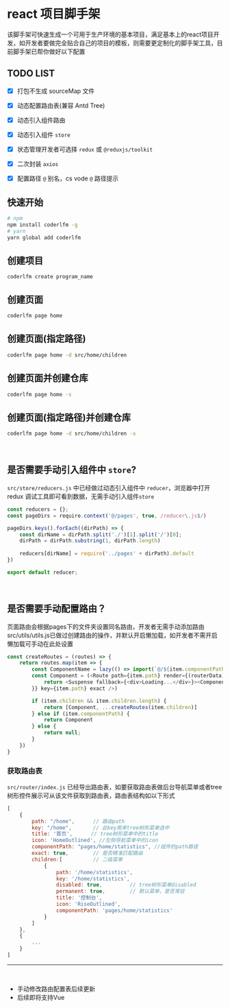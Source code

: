 # react 项目脚手架
该脚手架可快速生成一个可用于生产环境的基本项目，满足基本上的react项目开发，如开发者要做完全贴合自己的项目的模板，则需要更定制化的脚手架工具，目前脚手架已帮你做好以下配置

## TODO LIST

* [x] 打包不生成 sourceMap 文件
* [x] 动态配置路由表(兼容 Antd Tree)
* [x] 动态引入组件路由
* [x] 动态引入组件 `store`
* [x] 状态管理开发者可选择 `redux` 或 `@reduxjs/toolkit`
* [x] 二次封装 `axios`
* [x] 配置路径 `@` 别名，cs vode `@` 路径提示


## 快速开始
```bash
# npm
npm install coderlfm -g
# yarn
yarn global add coderlfm
```


## 创建项目
```
coderlfm create program_name
```

## 创建页面
```bash
coderlfm page home
```

## 创建页面(指定路径)
```bash
coderlfm page home -d src/home/children
```

## 创建页面并创建仓库
```bash
coderlfm page home -s
```

## 创建页面(指定路径)并创建仓库
```bash
coderlfm page home -d src/home/children -s
```
<br/>

## 是否需要手动引入组件中 `store`?
`src/store/reducers.js` 中已经做过动态引入组件中 `reducer`，浏览器中打开 redux 调试工具即可看到数据，无需手动引入组件`store`
```js
const reducers = {};
const pageDirs = require.context('@/pages', true, /reducer\.js$/)

pageDirs.keys().forEach((dirPath) => {
    const dirName = dirPath.split('./')[1].split('/')[0];
    dirPath = dirPath.substring(1, dirPath.length)
  
    reducers[dirName] = require('../pages' + dirPath).default
})

export default reducer;
```
<br/>

## 是否需要手动配置路由？

页面路由会根据pages下的文件夹设置同名路由，开发者无需手动添加路由
src/utils/utils.js已做过创建路由的操作，并默认开启懒加载，如开发者不需开启懒加载可手动在此处设置
```js
const createRoutes = (routes) => {
    return routes.map(item => {
        const ComponentName = lazy(() => import(`@/${item.componentPath}`));
        const Component = (<Route path={item.path} render={(routerData) => {
            return <Suspense fallback={<div>Loading...</div>}><ComponentName {...routerData}></ComponentName></Suspense>
        }} key={item.path} exact />)

        if (item.children && item.children.length) {
            return [Component, ...createRoutes(item.children)]
        } else if (item.componentPath) {
            return Component
        } else {
            return null;
        }
    })
}
```
### 获取路由表 

`src/router/index.js` 已经导出路由表，如要获取路由表做后台导航菜单或者tree树形控件展示可从该文件获取到路由表，路由表结构如以下形式
```js
[
    {
        path: "/home",      // 路由path
        key: "/home",       // 此key用来tree树形菜单选中
        title: '首页',      // tree树形菜单中的title
        icon: 'HomeOutlined', //左侧导航菜单中的icon
        componentPath: "pages/home/statistics", //组件的path路径
        exact: true,        // 是否精准匹配路由
        children:[          // 二级菜单
            {
                path: '/home/statistics',
                key: '/home/statistics',
                disabled: true,         // tree树形菜单disabled
                permanent: true,        // 默认菜单，是否常驻
                title: '控制台',
                icon: 'RiseOutlined',
                componentPath: 'pages/home/statistics'
            }
        ]
    },    
    {
        ...
    }
]
```

---
<br/>


- 手动修改路由配置表后续更新
- 后续即将支持Vue

